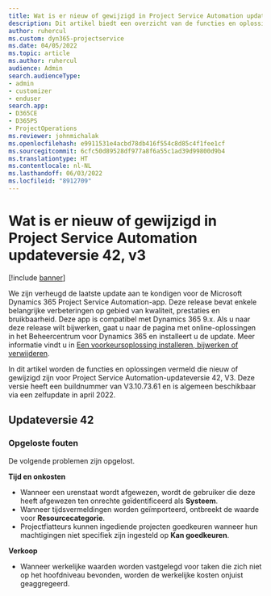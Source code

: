 ```yaml
---
title: Wat is er nieuw of gewijzigd in Project Service Automation updateversie 42, v3
description: Dit artikel biedt een overzicht van de functies en oplossingen die beschikbaar zijn in Microsoft Dynamics 365 Project Service Automation-updateversie 42, V3.
author: ruhercul
ms.custom: dyn365-projectservice
ms.date: 04/05/2022
ms.topic: article
ms.author: ruhercul
audience: Admin
search.audienceType:
- admin
- customizer
- enduser
search.app:
- D365CE
- D365PS
- ProjectOperations
ms.reviewer: johnmichalak
ms.openlocfilehash: e9911531e4acbd78db416f554c8d85c4f1fee1cf
ms.sourcegitcommit: 6cfc50d89528df977a8f6a55c1ad39d99800d9b4
ms.translationtype: HT
ms.contentlocale: nl-NL
ms.lasthandoff: 06/03/2022
ms.locfileid: "8912709"
---
```

# <a name="whats-new-or-changed-in-project-service-automation-update-release-42-v3"></a>Wat is er nieuw of gewijzigd in Project Service Automation updateversie 42, v3

[!include [banner](../includes/psa-now-project-operations.md)]

We zijn verheugd de laatste update aan te kondigen voor de Microsoft Dynamics 365 Project Service Automation-app. Deze release bevat enkele belangrijke verbeteringen op gebied van kwaliteit, prestaties en bruikbaarheid. Deze app is compatibel met Dynamics 365 9.x. Als u naar deze release wilt bijwerken, gaat u naar de pagina met online-oplossingen in het Beheercentrum voor Dynamics 365 en installeert u de update. Meer informatie vindt u in [Een voorkeursoplossing installeren, bijwerken of verwijderen](/power-platform/admin/install-remove-preferred-solution).

In dit artikel worden de functies en oplossingen vermeld die nieuw of gewijzigd zijn voor Project Service Automation-updateversie 42, V3. Deze versie heeft een buildnummer van V3.10.73.61 en is algemeen beschikbaar via een zelfupdate in april 2022.

## <a name="update-release-42"></a>Updateversie 42

### <a name="bug-fixes"></a>Opgeloste fouten

De volgende problemen zijn opgelost.

**Tijd en onkosten**

- Wanneer een urenstaat wordt afgewezen, wordt de gebruiker die deze heeft afgewezen ten onrechte geïdentificeerd als **Systeem**.
- Wanneer tijdsvermeldingen worden geïmporteerd, ontbreekt de waarde voor **Resourcecategorie**.
- Projectfiatteurs kunnen ingediende projecten goedkeuren wanneer hun machtigingen niet specifiek zijn ingesteld op **Kan goedkeuren**.

**Verkoop**

- Wanneer werkelijke waarden worden vastgelegd voor taken die zich niet op het hoofdniveau bevonden, worden de werkelijke kosten onjuist geaggregeerd.
